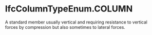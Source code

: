 IfcColumnTypeEnum.COLUMN
========================
A standard member usually vertical and requiring resistance to vertical forces
by compression but also sometimes to lateral forces.


